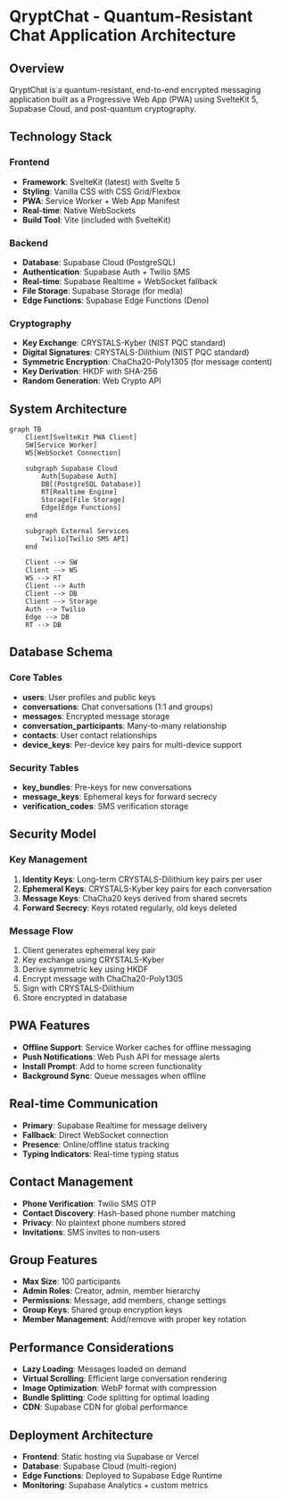 # QryptChat - Quantum-Resistant Chat Application Architecture

## Overview
QryptChat is a quantum-resistant, end-to-end encrypted messaging application built as a Progressive Web App (PWA) using SvelteKit 5, Supabase Cloud, and post-quantum cryptography.

## Technology Stack

### Frontend
- **Framework**: SvelteKit (latest) with Svelte 5
- **Styling**: Vanilla CSS with CSS Grid/Flexbox
- **PWA**: Service Worker + Web App Manifest
- **Real-time**: Native WebSockets
- **Build Tool**: Vite (included with SvelteKit)

### Backend
- **Database**: Supabase Cloud (PostgreSQL)
- **Authentication**: Supabase Auth + Twilio SMS
- **Real-time**: Supabase Realtime + WebSocket fallback
- **File Storage**: Supabase Storage (for media)
- **Edge Functions**: Supabase Edge Functions (Deno)

### Cryptography
- **Key Exchange**: CRYSTALS-Kyber (NIST PQC standard)
- **Digital Signatures**: CRYSTALS-Dilithium (NIST PQC standard)
- **Symmetric Encryption**: ChaCha20-Poly1305 (for message content)
- **Key Derivation**: HKDF with SHA-256
- **Random Generation**: Web Crypto API

## System Architecture

```mermaid
graph TB
    Client[SvelteKit PWA Client]
    SW[Service Worker]
    WS[WebSocket Connection]
    
    subgraph Supabase Cloud
        Auth[Supabase Auth]
        DB[(PostgreSQL Database)]
        RT[Realtime Engine]
        Storage[File Storage]
        Edge[Edge Functions]
    end
    
    subgraph External Services
        Twilio[Twilio SMS API]
    end
    
    Client --> SW
    Client --> WS
    WS --> RT
    Client --> Auth
    Client --> DB
    Client --> Storage
    Auth --> Twilio
    Edge --> DB
    RT --> DB
```

## Database Schema

### Core Tables
- **users**: User profiles and public keys
- **conversations**: Chat conversations (1:1 and groups)
- **messages**: Encrypted message storage
- **conversation_participants**: Many-to-many relationship
- **contacts**: User contact relationships
- **device_keys**: Per-device key pairs for multi-device support

### Security Tables
- **key_bundles**: Pre-keys for new conversations
- **message_keys**: Ephemeral keys for forward secrecy
- **verification_codes**: SMS verification storage

## Security Model

### Key Management
1. **Identity Keys**: Long-term CRYSTALS-Dilithium key pairs per user
2. **Ephemeral Keys**: CRYSTALS-Kyber key pairs for each conversation
3. **Message Keys**: ChaCha20 keys derived from shared secrets
4. **Forward Secrecy**: Keys rotated regularly, old keys deleted

### Message Flow
1. Client generates ephemeral key pair
2. Key exchange using CRYSTALS-Kyber
3. Derive symmetric key using HKDF
4. Encrypt message with ChaCha20-Poly1305
5. Sign with CRYSTALS-Dilithium
6. Store encrypted in database

## PWA Features
- **Offline Support**: Service Worker caches for offline messaging
- **Push Notifications**: Web Push API for message alerts
- **Install Prompt**: Add to home screen functionality
- **Background Sync**: Queue messages when offline

## Real-time Communication
- **Primary**: Supabase Realtime for message delivery
- **Fallback**: Direct WebSocket connection
- **Presence**: Online/offline status tracking
- **Typing Indicators**: Real-time typing status

## Contact Management
- **Phone Verification**: Twilio SMS OTP
- **Contact Discovery**: Hash-based phone number matching
- **Privacy**: No plaintext phone numbers stored
- **Invitations**: SMS invites to non-users

## Group Features
- **Max Size**: 100 participants
- **Admin Roles**: Creator, admin, member hierarchy
- **Permissions**: Message, add members, change settings
- **Group Keys**: Shared group encryption keys
- **Member Management**: Add/remove with proper key rotation

## Performance Considerations
- **Lazy Loading**: Messages loaded on demand
- **Virtual Scrolling**: Efficient large conversation rendering
- **Image Optimization**: WebP format with compression
- **Bundle Splitting**: Code splitting for optimal loading
- **CDN**: Supabase CDN for global performance

## Deployment Architecture
- **Frontend**: Static hosting via Supabase or Vercel
- **Database**: Supabase Cloud (multi-region)
- **Edge Functions**: Deployed to Supabase Edge Runtime
- **Monitoring**: Supabase Analytics + custom metrics